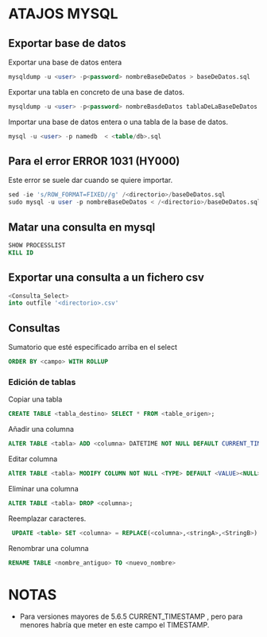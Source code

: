 # ATAJOS MYSQL
## Exportar base de datos

Exportar una base de datos entera

```sql
mysqldump -u <user> -p<password> nombreBaseDeDatos > baseDeDatos.sql
```
Exportar una tabla en concreto de una base de datos.
```sql
mysqldump -u <user> -p<password> nombreBasdeDatos tablaDeLaBaseDeDatos > NombreTablaAExportar.sql
```
Importar una base de datos entera o una tabla de la base de datos.
```sql
mysql -u <user> -p namedb  < <table/db>.sql
```

## Para el error ERROR 1031 (HY000)

Este error se suele dar cuando se quiere importar.
```sql
sed -ie 's/ROW_FORMAT=FIXED//g' /<directorio>/baseDeDatos.sql 
sudo mysql -u user -p nombreBaseDeDatos < /<directorio>/baseDeDatos.sql 

```
## Matar una consulta en mysql
```sql
SHOW PROCESSLIST
KILL ID
```
## Exportar una consulta a un fichero csv

```sql
<Consulta_Select>
into outfile '<directorio>.csv' 
```
## Consultas

Sumatorio que esté especificado arriba en el select
```sql
ORDER BY <campo> WITH ROLLUP
```
### Edición de tablas
Copiar una tabla
```sql
CREATE TABLE <tabla_destino> SELECT * FROM <table_origen>;
```
Añadir una columna
```sql
ALTER TABLE <tabla> ADD <columna> DATETIME NOT NULL DEFAULT CURRENT_TIMESTAMP AFTER <columna>;
```
Editar columna
```sql
AlTER TABLE <tabla> MODIFY COLUMN NOT NULL <TYPE> DEFAULT <VALUE><NULL>;
```
Eliminar una columna
```sql
ALTER TABLE <tabla> DROP <columna>;
```
Reemplazar caracteres.
```sql
 UPDATE <table> SET <columna> = REPLACE(<columna>,<stringA>,<StringB>) WHERE value LIKE '%<StringA>%';
```
Renombrar una columna
```sql
RENAME TABLE <nombre_antiguo> TO <nuevo_nombre>
```
# NOTAS 
 * Para versiones mayores de 5.6.5 CURRENT_TIMESTAMP , pero para menores habría  que meter en este campo el TIMESTAMP.
